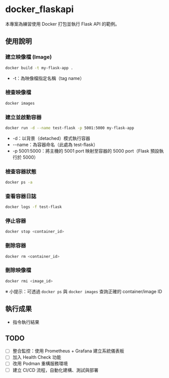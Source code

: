 # docker_flaskapi

本專案為練習使用 Docker 打包並執行 Flask API 的範例。

## 使用說明

### 建立映像檔 (Image)

```sh
docker build -t my-flask-app .
```

- -t：為映像檔指定名稱（tag name）

### 檢查映像檔
```sh
docker images
```
### 建立並啟動容器
```sh
docker run -d --name test-flask -p 5001:5000 my-flask-app
```
- -d：以背景（detached）模式執行容器  
- --name：為容器命名（此處為 test-flask）  
- -p 5001:5000：將主機的 5001 port 映射至容器的 5000 port（Flask 預設執行於 5000）

### 檢查容器狀態
```sh
docker ps -a
```
### 查看容器日誌
```sh
docker logs -f test-flask
```
### 停止容器
```sh
docker stop <container_id>
```
### 刪除容器
```sh
docker rm <container_id>
```
### 刪除映像檔
```sh
docker rmi <image_id>
```
※ 小提示：可透過 `docker ps` 與 `docker images` 查詢正確的 container/image ID

## 執行成果

- 指令執行結果

## TODO

- [ ] 整合監控：使用 Prometheus + Grafana 建立系統儀表板  
- [ ] 加入 Health Check 功能  
- [ ] 改用 Podman 重構服務環境  
- [ ] 建立 CI/CD 流程，自動化建構、測試與部署

